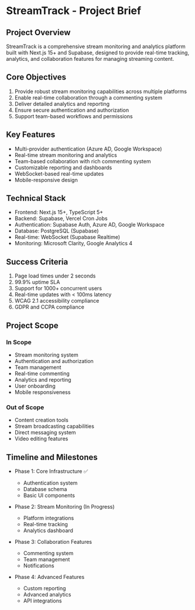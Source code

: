 # StreamTrack - Project Brief

## Project Overview

StreamTrack is a comprehensive stream monitoring and analytics platform built with Next.js 15+ and Supabase, designed to provide real-time tracking, analytics, and collaboration features for managing streaming content.

## Core Objectives

1. Provide robust stream monitoring capabilities across multiple platforms
2. Enable real-time collaboration through a commenting system
3. Deliver detailed analytics and reporting
4. Ensure secure authentication and authorization
5. Support team-based workflows and permissions

## Key Features

- Multi-provider authentication (Azure AD, Google Workspace)
- Real-time stream monitoring and analytics
- Team-based collaboration with rich commenting system
- Customizable reporting and dashboards
- WebSocket-based real-time updates
- Mobile-responsive design

## Technical Stack

- Frontend: Next.js 15+, TypeScript 5+
- Backend: Supabase, Vercel Cron Jobs
- Authentication: Supabase Auth, Azure AD, Google Workspace
- Database: PostgreSQL (Supabase)
- Real-time: WebSocket (Supabase Realtime)
- Monitoring: Microsoft Clarity, Google Analytics 4

## Success Criteria

1. Page load times under 2 seconds
2. 99.9% uptime SLA
3. Support for 1000+ concurrent users
4. Real-time updates with < 100ms latency
5. WCAG 2.1 accessibility compliance
6. GDPR and CCPA compliance

## Project Scope

### In Scope

- Stream monitoring system
- Authentication and authorization
- Team management
- Real-time commenting
- Analytics and reporting
- User onboarding
- Mobile responsiveness

### Out of Scope

- Content creation tools
- Stream broadcasting capabilities
- Direct messaging system
- Video editing features

## Timeline and Milestones

- Phase 1: Core Infrastructure ✅
  - Authentication system
  - Database schema
  - Basic UI components

- Phase 2: Stream Monitoring (In Progress)
  - Platform integrations
  - Real-time tracking
  - Analytics dashboard

- Phase 3: Collaboration Features
  - Commenting system
  - Team management
  - Notifications

- Phase 4: Advanced Features
  - Custom reporting
  - Advanced analytics
  - API integrations
